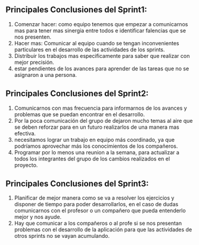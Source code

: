 ## Principales Conclusiones del Sprint1:

1. Comenzar hacer: como equipo tenemos que empezar a comunicarnos mas para tener mas sinergia entre todos e identificar falencias que se nos presenten.
2. Hacer mas: Comunicar al equipo cuando se tengan inconvenientes particulares en el desarrollo de las actividades de los sprints.
3. Distribuir los trabajos mas especificamente para saber que realizar con mejor precisión.
4. estar pendientes de los avances para aprender de las tareas que no se asignaron a una persona. 

## Principales Conclusiones del Sprint2:

1. Comunicarnos con mas frecuencia para informarnos de los avances y problemas que se puedan encontrar en el desarrollo.
2. Por la poca comunicación del grupo de dejaron mucho temas al aire que se deben reforzar para en un futuro realizarlos de una manera mas efectiva.
3. necesitamos lograr un trabajo en equipo más coordinado, ya que podríamos aprovechar más los conocimientos de los compañeros.
4. Programar por lo menos una reunion a la semana, para actualizar a todos los integrantes del grupo de los cambios realizados en el proyecto.

## Principales Conclusiones del Sprint3:

1. Planificar de mejor manera como se va a resolver los ejercicios y disponer de tiempo para poder desarrollarlos, en el caso de dudas comunicarnos con el profesor o un compañero que pueda entenderlo mejor y nos ayude.
2. Hay que comunicar a los compañeros o al profe si se nos presentan problemas con el desarrollo de la aplicación para que las actividades de otros sprints no se vayan acumulando.
